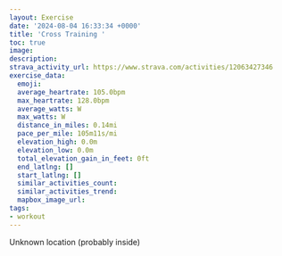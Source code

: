 ```yaml
---
layout: Exercise
date: '2024-08-04 16:33:34 +0000'
title: 'Cross Training '
toc: true
image:
description:
strava_activity_url: https://www.strava.com/activities/12063427346
exercise_data:
  emoji:
  average_heartrate: 105.0bpm
  max_heartrate: 128.0bpm
  average_watts: W
  max_watts: W
  distance_in_miles: 0.14mi
  pace_per_mile: 105m11s/mi
  elevation_high: 0.0m
  elevation_low: 0.0m
  total_elevation_gain_in_feet: 0ft
  end_latlng: []
  start_latlng: []
  similar_activities_count:
  similar_activities_trend:
  mapbox_image_url:
tags:
- workout
---
```




Unknown location (probably inside)
